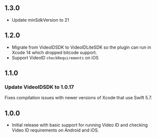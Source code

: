 ## 1.3.0

- Update minSdkVersion to 21

## 1.2.0

- Migrate from VideoIDSDK to VideoIDLiteSDK so the plugin can run in Xcode 14 which dropped bitcode support.
- Support VideoID `checkRequirements` on iOS

## 1.1.0

### Update VideoIDSDK to 1.0.17

Fixes compilation issues with newer versions of Xcode that use Swift 5.7.

## 1.0.0

- Initial release with basic support for running Video ID and checking Video ID requirements on Android and iOS. 
